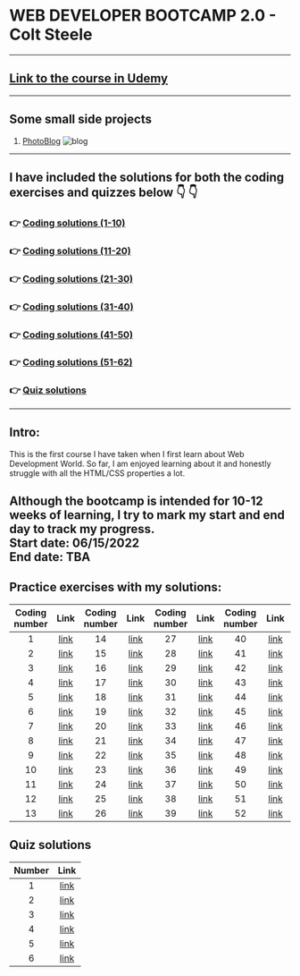 # WEB DEVELOPER BOOTCAMP 2.0 - Colt Steele
---
## [Link to the course in Udemy](https://www.udemy.com/course/the-web-developer-bootcamp/)
---

## Some small side projects 
1. [PhotoBlog](https://github.com/tramnhatquang/Web_Development_Bootcamp_2.0/tree/main/Small%20Projects/PhotoBlog)
![blog](https://github.com/tramnhatquang/Web_Development_Bootcamp_2.0/blob/main/Small%20Projects/PhotoBlog/images/blog.png)

---

## I have included the solutions for both the coding exercises and quizzes below  :point_down: :point_down:
### :point_right: [Coding solutions (1-10)](https://github.com/tramnhatquang/Web_Development_Bootcamp_2.0/tree/main/Coding%20exercises)
### :point_right: [Coding solutions (11-20)](https://github.com/tramnhatquang/Web_Development_Bootcamp_2.0/tree/main/Coding%20exercises%20(11-20))
### :point_right: [Coding solutions (21-30)](https://github.com/tramnhatquang/Web_Development_Bootcamp_2.0/tree/main/Coding%20exercises%20(21-30))
### :point_right: [Coding solutions (31-40)](https://github.com/tramnhatquang/Web_Development_Bootcamp_2.0/tree/main/Coding%20exercises%20(31-40))
### :point_right: [Coding solutions (41-50)](https://github.com/tramnhatquang/Web_Development_Bootcamp_2.0/tree/main/Coding%20exercises%20(41%20-%2050))
### :point_right: [Coding solutions (51-62)](https://github.com/tramnhatquang/Web_Development_Bootcamp_2.0/tree/main/Coding%20exercises%20(51%20-%2062))
### :point_right: [Quiz solutions](https://github.com/tramnhatquang/Web_Development_Bootcamp_2.0/tree/main/Quiz%20Solutions)

---
## Intro:
This is the first course I have taken when I first learn about Web Development World. So far, I am enjoyed learning about it and honestly struggle with all the HTML/CSS properties a lot. 

Although the bootcamp is intended for 10-12 weeks of learning, I try to mark my start and end day to track my progress.
<br>
**Start date**: 06/15/2022
</br>
**End date**: TBA
---

## Practice exercises with my solutions:
Coding number| Link |Coding number| Link |Coding number| Link |Coding number| Link |Coding number| Link |
|:------------:|:----------:|:------------:|:----------:|:------------:|:----------:|:------------:|:----------:|:------------:|:----------:|
|1|[link](https://github.com/tramnhatquang/Web_Development_Bootcamp_2.0/blob/main/Coding%20exercises/1/1.html)|14|[link](https://github.com/tramnhatquang/Web_Development_Bootcamp_2.0/tree/main/Coding%20exercises%20(11-20)/14)|27|[link](https://github.com/tramnhatquang/Web_Development_Bootcamp_2.0/tree/main/Coding%20exercises%20(21-30)/27)|40|[link](https://github.com/tramnhatquang/Web_Development_Bootcamp_2.0/tree/main/Coding%20exercises%20(31-40)/40)|53|[link](https://github.com/tramnhatquang/Web_Development_Bootcamp_2.0/tree/main/Coding%20exercises%20(51%20-%2062)/53)|
|2|[link](https://github.com/tramnhatquang/Web_Development_Bootcamp_2.0/blob/main/Coding%20exercises/2/2.html)|15|[link](https://github.com/tramnhatquang/Web_Development_Bootcamp_2.0/tree/main/Coding%20exercises%20(11-20)/15)|28|[link](https://github.com/tramnhatquang/Web_Development_Bootcamp_2.0/tree/main/Coding%20exercises%20(21-30)/28)|41|[link](https://github.com/tramnhatquang/Web_Development_Bootcamp_2.0/tree/main/Coding%20exercises%20(41%20-%2050)/41)|54|[link](https://github.com/tramnhatquang/Web_Development_Bootcamp_2.0/tree/main/Coding%20exercises%20(51%20-%2062)/54)|
|3|[link](https://github.com/tramnhatquang/Web_Development_Bootcamp_2.0/blob/main/Coding%20exercises/3/3.html)|16|[link](https://github.com/tramnhatquang/Web_Development_Bootcamp_2.0/tree/main/Coding%20exercises%20(11-20)/16)|29|[link](https://github.com/tramnhatquang/Web_Development_Bootcamp_2.0/tree/main/Coding%20exercises%20(21-30)/29)|42|[link](https://github.com/tramnhatquang/Web_Development_Bootcamp_2.0/tree/main/Coding%20exercises%20(41%20-%2050)/42)|55|[link](https://github.com/tramnhatquang/Web_Development_Bootcamp_2.0/tree/main/Coding%20exercises%20(51%20-%2062)/55)|
|4|[link](https://github.com/tramnhatquang/Web_Development_Bootcamp_2.0/blob/main/Coding%20exercises/4/4.html)|17|[link](https://github.com/tramnhatquang/Web_Development_Bootcamp_2.0/tree/main/Coding%20exercises%20(11-20)/17)|30|[link](https://github.com/tramnhatquang/Web_Development_Bootcamp_2.0/tree/main/Coding%20exercises%20(21-30)/30)|43|[link](https://github.com/tramnhatquang/Web_Development_Bootcamp_2.0/tree/main/Coding%20exercises%20(41%20-%2050))|56|[link](https://github.com/tramnhatquang/Web_Development_Bootcamp_2.0/tree/main/Coding%20exercises%20(51%20-%2062)/56)|
|5|[link](https://github.com/tramnhatquang/Web_Development_Bootcamp_2.0/tree/main/Coding%20exercises/5)|18|[link](https://github.com/tramnhatquang/Web_Development_Bootcamp_2.0/tree/main/Coding%20exercises%20(11-20)/18)|31|[link](https://github.com/tramnhatquang/Web_Development_Bootcamp_2.0/tree/main/Coding%20exercises%20(31-40)/31)|44|[link](https://github.com/tramnhatquang/Web_Development_Bootcamp_2.0/tree/main/Coding%20exercises%20(41%20-%2050)/44)|57|[link](https://github.com/tramnhatquang/Web_Development_Bootcamp_2.0/tree/main/Coding%20exercises%20(51%20-%2062)/57)|
|6|[link](https://github.com/tramnhatquang/Web_Development_Bootcamp_2.0/tree/main/Coding%20exercises/6)|19|[link](https://github.com/tramnhatquang/Web_Development_Bootcamp_2.0/tree/main/Coding%20exercises%20(11-20)/19)|32|[link](https://github.com/tramnhatquang/Web_Development_Bootcamp_2.0/tree/main/Coding%20exercises%20(31-40)/32)|45|[link](https://github.com/tramnhatquang/Web_Development_Bootcamp_2.0/tree/main/Coding%20exercises%20(41%20-%2050)/45)|58|[link](https://github.com/tramnhatquang/Web_Development_Bootcamp_2.0/tree/main/Coding%20exercises%20(51%20-%2062)/58)|
|7|[link](https://github.com/tramnhatquang/Web_Development_Bootcamp_2.0/tree/main/Coding%20exercises/7)|20|[link](https://github.com/tramnhatquang/Web_Development_Bootcamp_2.0/tree/main/Coding%20exercises%20(11-20)/20)|33|[link](https://github.com/tramnhatquang/Web_Development_Bootcamp_2.0/tree/main/Coding%20exercises%20(31-40)/33)|46|[link](https://github.com/tramnhatquang/Web_Development_Bootcamp_2.0/tree/main/Coding%20exercises%20(41%20-%2050)/46)|59|[link](https://github.com/tramnhatquang/Web_Development_Bootcamp_2.0/tree/main/Coding%20exercises%20(51%20-%2062)/59)|
|8|[link](https://github.com/tramnhatquang/Web_Development_Bootcamp_2.0/tree/main/Coding%20exercises/8)|21|[link](https://github.com/tramnhatquang/Web_Development_Bootcamp_2.0/tree/main/Coding%20exercises%20(21-30)/21)|34|[link](https://github.com/tramnhatquang/Web_Development_Bootcamp_2.0/tree/main/Coding%20exercises%20(31-40)/34)|47|[link](https://github.com/tramnhatquang/Web_Development_Bootcamp_2.0/tree/main/Coding%20exercises%20(41%20-%2050)/47)|60|[link](https://github.com/tramnhatquang/Web_Development_Bootcamp_2.0/tree/main/Coding%20exercises%20(51%20-%2062)/60)|
|9|[link](https://github.com/tramnhatquang/Web_Development_Bootcamp_2.0/tree/main/Coding%20exercises/9)|22|[link](https://github.com/tramnhatquang/Web_Development_Bootcamp_2.0/tree/main/Coding%20exercises%20(21-30)/22)|35|[link](https://github.com/tramnhatquang/Web_Development_Bootcamp_2.0/tree/main/Coding%20exercises%20(31-40)/35)|48|[link](https://github.com/tramnhatquang/Web_Development_Bootcamp_2.0/tree/main/Coding%20exercises%20(41%20-%2050)/48)|61|[link](https://github.com/tramnhatquang/Web_Development_Bootcamp_2.0/tree/main/Coding%20exercises%20(51%20-%2062)/61)|
|10|[link](https://github.com/tramnhatquang/Web_Development_Bootcamp_2.0/tree/main/Coding%20exercises/10)|23|[link](https://github.com/tramnhatquang/Web_Development_Bootcamp_2.0/tree/main/Coding%20exercises%20(21-30)/23)|36|[link](https://github.com/tramnhatquang/Web_Development_Bootcamp_2.0/tree/main/Coding%20exercises%20(31-40)/36)|49|[link](https://github.com/tramnhatquang/Web_Development_Bootcamp_2.0/tree/main/Coding%20exercises%20(41%20-%2050)/49)|62|[link](https://github.com/tramnhatquang/Web_Development_Bootcamp_2.0/tree/main/Coding%20exercises%20(51%20-%2062)/62)|
|11|[link](https://github.com/tramnhatquang/Web_Development_Bootcamp_2.0/tree/main/Coding%20exercises%20(11-20)/11)|24|[link](https://github.com/tramnhatquang/Web_Development_Bootcamp_2.0/tree/main/Coding%20exercises%20(21-30)/24)|37|[link](https://github.com/tramnhatquang/Web_Development_Bootcamp_2.0/tree/main/Coding%20exercises%20(31-40)/37)|50|[link](https://github.com/tramnhatquang/Web_Development_Bootcamp_2.0/tree/main/Coding%20exercises%20(41%20-%2050)/50)|63|[link]()|
|12|[link](https://github.com/tramnhatquang/Web_Development_Bootcamp_2.0/tree/main/Coding%20exercises%20(11-20)/12)|25|[link](https://github.com/tramnhatquang/Web_Development_Bootcamp_2.0/tree/main/Coding%20exercises%20(21-30)/25)|38|[link](https://github.com/tramnhatquang/Web_Development_Bootcamp_2.0/tree/main/Coding%20exercises%20(31-40)/38)|51|[link](https://github.com/tramnhatquang/Web_Development_Bootcamp_2.0/tree/main/Coding%20exercises%20(51%20-%2062)/51)|64|[link]()|
|13|[link](https://github.com/tramnhatquang/Web_Development_Bootcamp_2.0/tree/main/Coding%20exercises%20(11-20)/13)|26|[link](https://github.com/tramnhatquang/Web_Development_Bootcamp_2.0/tree/main/Coding%20exercises%20(21-30)/26)|39|[link](https://github.com/tramnhatquang/Web_Development_Bootcamp_2.0/tree/main/Coding%20exercises%20(31-40)/39)|52|[link](https://github.com/tramnhatquang/Web_Development_Bootcamp_2.0/tree/main/Coding%20exercises%20(51%20-%2062)/52)|65|[link]()|


## Quiz solutions
Number | Link 
|:------------:|:----------:|
1 | [link](https://github.com/tramnhatquang/Web_Development_Bootcamp_2.0/blob/main/Quiz%20Solutions/1.md)
2 | [link](https://github.com/tramnhatquang/Web_Development_Bootcamp_2.0/blob/main/Quiz%20Solutions/2.md)
3 | [link](https://github.com/tramnhatquang/Web_Development_Bootcamp_2.0/blob/main/Quiz%20Solutions/3.md)
4 | [link](https://github.com/tramnhatquang/Web_Development_Bootcamp_2.0/blob/main/Quiz%20Solutions/4.md)
5 | [link](https://github.com/tramnhatquang/Web_Development_Bootcamp_2.0/blob/main/Quiz%20Solutions/5.md)
6 | [link](https://github.com/tramnhatquang/Web_Development_Bootcamp_2.0/blob/main/Quiz%20Solutions/6.md)